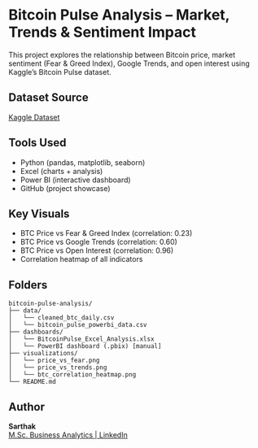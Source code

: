 # Bitcoin Pulse Analysis – Market, Trends & Sentiment Impact

This project explores the relationship between Bitcoin price, market sentiment (Fear & Greed Index), Google Trends, and open interest using Kaggle’s Bitcoin Pulse dataset.

## Dataset Source
[Kaggle Dataset](https://www.kaggle.com/datasets/wlwwwlw/bitcoin-pulse-market-trends-and-fear-dataset)

## Tools Used
- Python (pandas, matplotlib, seaborn)
- Excel (charts + analysis)
- Power BI (interactive dashboard)
- GitHub (project showcase)

## Key Visuals
- BTC Price vs Fear & Greed Index (correlation: 0.23)
- BTC Price vs Google Trends (correlation: 0.60)
- BTC Price vs Open Interest (correlation: 0.96)
- Correlation heatmap of all indicators

## Folders
```
bitcoin-pulse-analysis/
├── data/
│   └── cleaned_btc_daily.csv
│   └── bitcoin_pulse_powerbi_data.csv
├── dashboards/
│   └── BitcoinPulse_Excel_Analysis.xlsx
│   └── PowerBI dashboard (.pbix) [manual]
├── visualizations/
│   └── price_vs_fear.png
│   └── price_vs_trends.png
│   └── btc_correlation_heatmap.png
└── README.md
```

## Author
**Sarthak**  
[M.Sc. Business Analytics | LinkedIn](https://linkedin.com/in/sarthak)
